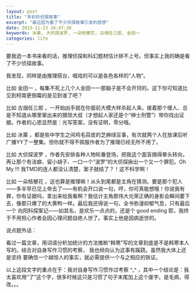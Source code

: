 ```yaml
---
layout: post
title: "多彩的侦探故事"
excerpt: "最近因为看了不少侦探故事引发的感想"
date: 2013-11-23 16:47:38
keywords: 冰菒, 大侦探波罗, 一朵桔梗花, 古烟任三郎, 金田一
categories: life
---
```

要我选一本书来看的话，推理侦探和科幻题材估计排不上号。但事实上我的确是看了不少侦探故事。

我发现，同样是由推理搭台，唱戏的可以是各色各样的“人物”。

比如 金田一 ，每集不死上几个人金田一一那脑子是不会开窍的。这下你可知道比见到柯南更倒霉的是见到谁了吧？

比如 古烟任三郎 ，一开始凶手就在你面前大模大样杀起人来。接着那个缠人、总是不知道从哪里窜出来的猥琐大叔（才想起人家还是个“绅士刑警”）带你找出证据。作者的心思显然是：光写答案，没有证明，零分哦。

比如 冰菒 ，都是些中学生之间鸡毛蒜皮的芝麻绿豆事，有次就两个人在放课后听广播YY了一整集。但你就不得不佩服作者为了推理已经无所不用了。

比如 大侦探波罗 ，作者先安排各种人物轮番登场，把我这个面盲搞得晕头转向，再让那个有洁癖、留小胡子、一口一个“波罗”的大侦探揪出一个又一个罪犯。Oh My !!! 我TMD的连人都没认清楚，案子就结了？！这不科学啊！

比如 一朵桔梗花 ，这也算是推理嘛！从头到尾都是主角在猜测。要是那个犯人——多半早已见上帝去了——有机会开口说一句，哼，你可真能想哦！你说我有罪，你有证据吗，拿出来给我看啊？我估计主角那伟大光荣正确的身影会瞬间萎下去，像那只爆了的大黄鸭一样。最后我还得说一句，全书弥漫抑郁气息，只有最后一个 向阳科探案记——如其名，是欢乐一点点的，还是个 good ending 耶，我终于不用担心作者会因心理问题自绝人世了。事实上他是因病逝世的。

说点题外话：

看过一篇文章，用词语分析加统计的方法推断“韩寒”写的文章到底是不是韩寒本人写的。结合对自身写作习惯的考察， 我也倾向认为这事有蹊跷。虽然我大体上还是坚持 要确信一个越惊人的事实，就必需提供一个与之相应的铁证。

以上这段文字的重点在于：我对自身写作习惯作过考察   ^_^ ，其中一个结论是：我太喜欢用“了”这个字，很多时候这只是习惯了句子末尾加上这个废字。是毛病，得改。。。